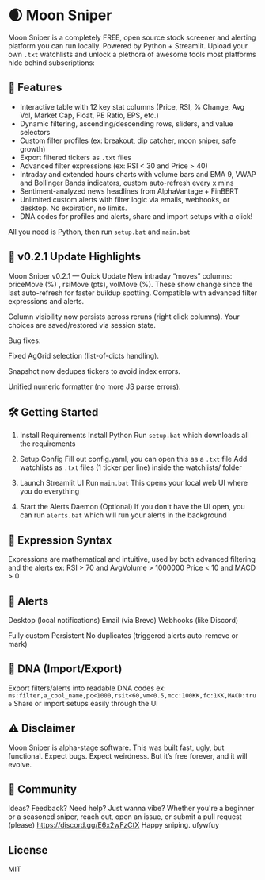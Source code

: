 # 🌒 Moon Sniper

Moon Sniper is a completely FREE, open source stock screener and alerting platform you can run locally. Powered by Python + Streamlit. Upload your own `.txt` watchlists and unlock a plethora of awesome tools most platforms hide behind subscriptions:

## 🔫 Features

- Interactive table with 12 key stat columns (Price, RSI, % Change, Avg Vol, Market Cap, Float, PE Ratio, EPS, etc.)
- Dynamic filtering, ascending/descending rows, sliders, and value selectors
- Custom filter profiles (ex: breakout, dip catcher, moon sniper, safe growth)
- Export filtered tickers as `.txt` files
- Advanced filter expressions (ex: RSI < 30 and Price > 40)
- Intraday and extended hours charts with volume bars and EMA 9, VWAP and Bollinger Bands indicators, custom auto-refresh every x mins
- Sentiment-analyzed news headlines from AlphaVantage + FinBERT
- Unlimited custom alerts with filter logic via emails, webhooks, or desktop. No expiration, no limits.
- DNA codes for profiles and alerts, share and import setups with a click!

All you need is Python, then run `setup.bat` and `main.bat`

## 🚀 v0.2.1 Update Highlights

Moon Sniper v0.2.1 — Quick Update
New intraday “moves” columns: priceMove (%) , rsiMove (pts), volMove (%). These show change since the last auto-refresh for faster buildup spotting. Compatible with advanced filter expressions and alerts.

Column visibility now persists across reruns (right click columns). Your choices are saved/restored via session state.

Bug fixes:

Fixed AgGrid selection (list-of-dicts handling).

Snapshot now dedupes tickers to avoid index errors.

Unified numeric formatter (no more JS parse errors).

## 🛠️ Getting Started

1. Install Requirements
Install Python
Run `setup.bat` which downloads all the requirements

2. Setup Config
Fill out config.yaml, you can open this as a `.txt` file
Add watchlists as `.txt` files (1 ticker per line) inside the watchlists/ folder

3. Launch Streamlit UI
Run `main.bat`
This opens your local web UI where you do everything

4. Start the Alerts Daemon (Optional)
If you don't have the UI open, you can run `alerts.bat` which will run your alerts in the background

## 🔢 Expression Syntax

Expressions are mathematical and intuitive, used by both advanced filtering and the alerts
ex: RSI > 70 and AvgVolume > 1000000
Price < 10 and MACD > 0

## 📧 Alerts

Desktop (local notifications)
Email (via Brevo)
Webhooks (like Discord)

Fully custom
Persistent
No duplicates (triggered alerts auto-remove or mark)

## 🧬 DNA (Import/Export)

Export filters/alerts into readable DNA codes
ex: `ms:filter,a_cool_name,pc<1000,rsit<60,vm<0.5,mcc:100KK,fc:1KK,MACD:true`
Share or import setups easily through the UI

## ⚠️ Disclaimer

Moon Sniper is alpha-stage software. This was built fast, ugly, but functional. Expect bugs. Expect weirdness. But it’s free forever, and it will evolve.

## 🤝 Community

Ideas? Feedback? Need help? Just wanna vibe?
Whether you're a beginner or a seasoned sniper, reach out, open an issue, or submit a pull request (please)
https://discord.gg/E6x2wFzCtX
Happy sniping.
ufywfuy

## License

MIT